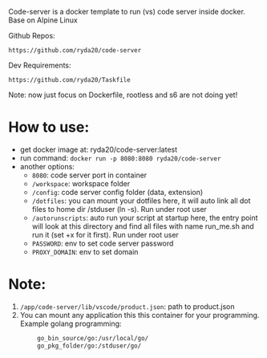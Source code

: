 Code-server is a docker template to run (vs) code server inside docker.
Base on Alpine Linux

Github Repos:

	https://github.com/ryda20/code-server

Dev Requirements:

	https://github.com/ryda20/Taskfile

Note: now just focus on Dockerfile, rootless and s6 are not doing yet!

#  How to use:
- get docker image at: ryda20/code-server:latest
- run command: `docker run -p 8080:8080 ryda20/code-server`
- another options:
	- `8080`: code server port in container
	- `/workspace`: workspace folder
	- `/config`: code server config folder (data, extension)
	- `/dotfiles`: you can mount your dotfiles here, it will auto link all dot files to home dir /stduser (ln -s). Run under root user
	- `/autorunscripts`: auto run your script at startup here, the entry point will look at this directory and find all files with name run_me.sh and run it (set +x for it first). Run under root user
	- `PASSWORD`: env to set code server password 
	- `PROXY_DOMAIN`: env to set domain

# Note:
1. `/app/code-server/lib/vscode/product.json`: path to product.json
2. You can mount any application this this container for your programming. Example golang programming:
```sh
		go_bin_source/go:/usr/local/go/
		go_pkg_folder/go:/stduser/go/
```
